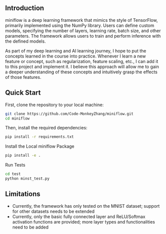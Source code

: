 ## Introduction

miniflow is a deep learning framework that mimics the style of TensorFlow, primarily implemented using the NumPy library. Users can define custom models, specifying the number of layers, learning rate, batch size, and other parameters. The framework allows users to train and perform inference with the defined models.

As part of my deep learning and AI learning journey, I hope to put the concepts learned in the course into practice. Whenever I learn a new feature or concept, such as regularization, feature scaling, etc., I can add it to this project and implement it. I believe this approach will allow me to gain a deeper understanding of these concepts and intuitively grasp the effects of those features.

## Quick Start

First, clone the repository to your local machine:

```bash
git clone https://github.com/Code-MonkeyZhang/miniflow.git
cd miniflow
```

Then, install the required dependencies:

```bash
pip install -r requirements.txt
```

Install the Local miniflow Package

```bash
pip install -e .
```

Run Tests

```bash
cd test
python minst_test.py
```

## Limitations

- Currently, the framework has only tested on the MNIST dataset; support for other datasets needs to be extended
- Currently, only the basic fully connected layer and ReLU/Softmax activation functions are provided; more layer types and functionalities need to be added
